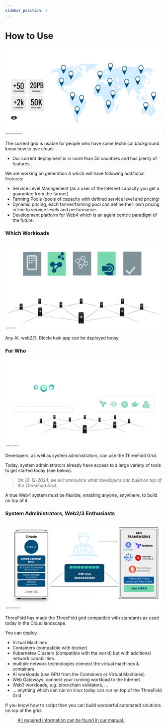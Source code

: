 ```yaml
---
sidebar_position: 5
---
```


# How to Use

![](img/map.png)

The current grid is usable for people who have some technical background know how to use cloud.

- Our current deployment is in more than 50 countries and has plenty of features.

We are working on generation 4 which will have following additional features:

- Service Level Management (as a user of the Internet capacity you get a guarantee from the farmer)
- Farming Pools (pools of capacity with defined service level and pricing)
- Dynamic pricing, each farmer/farming pool can define their own pricing in line to service levels and performance.
- Development platform for Web4 which is an agent centric paradigm of the future.


### Which Workloads

![](img/users_all.png)

Any AI, web2/3, Blockchain app can be deployed today.

### For Who

![](img/users.png)

Developers, as well as system administrators, can use the ThreeFold Grid.

Today, system administrators already have access to a large variety of tools to get started today (see below).

> *On 12-12-2024, we will announce what developers can build on top of the ThreeFold Grid.*

A true Web4 system must be flexible, enabling anyone, anywhere, to build on top of it.


### System Administrators, Web2/3 Enthusiasts


![](img/compatible.png)

ThreeFold has made the ThreeFold grid compatible with standards as used today in the Cloud landscape.

You can deploy

- Virtual Machines
- Containers (compatible with docker)
- Kubernetes Clusters (compatible with the world) but with additional network capabilities.
- multiple network technologies connect the virtual machines & containers.
- AI workloads (use GPU from the Containers or Virtual Machines)
- Web Gateways: connect your running workload to the Internet
- Web3 workloads, e.g. blockchain validators, ... 
- ... anything which can run on linux today can run on top of the ThreeFold Grid

If you know how to script then you can build wonderful automated solutions on top of the grid.

> [All required information can be found in our manual.](https://manual.grid.tf/documentation/system_administrators/system_administrators.html)
